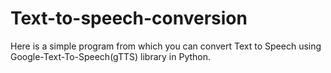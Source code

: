 # Text-to-speech-conversion
Here is a simple program from which you can convert Text to Speech using Google-Text-To-Speech(gTTS) library in Python.
